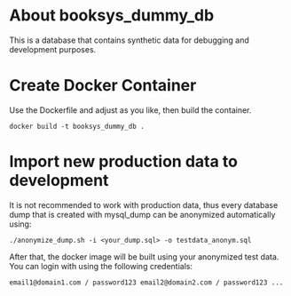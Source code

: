 # About booksys_dummy_db

This is a database that contains synthetic data for debugging and development purposes.

# Create Docker Container

Use the Dockerfile and adjust as you like, then build the container.

`
docker build -t booksys_dummy_db .
`

# Import new production data to development

It is not recommended to work with production data, thus every database dump that is created with mysql_dump can be anonymized automatically using:

`
./anonymize_dump.sh -i <your_dump.sql> -o testdata_anonym.sql
`

After that, the docker image will be built using your anonymized test data. You can login with using the following credentials:

`
email1@domain1.com / password123
email2@domain2.com / password123
...
`
